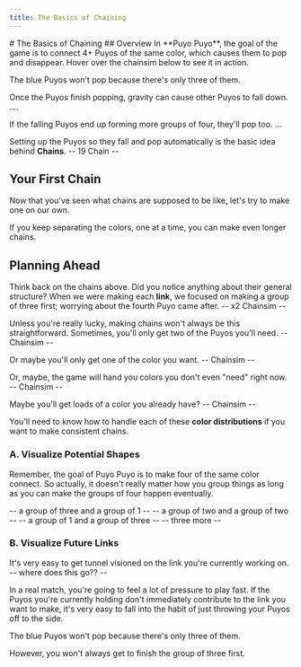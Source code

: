 ```yaml
---
title: The Basics of Chaining
---
```

<AssetLoader />
# The Basics of Chaining
## Overview
In **Puyo Puyo**, the goal of the game is to connect 4+ Puyos of the same color, which causes them to pop and disappear. Hover over the chainsim below to see it in action.

<ChainImg :importedData="
  [{fieldData: '000000000000000000000000000000000000000000000000000000000000000B0RGG0B0RGGGBRR',
    shadowData: '000000000000000000000000000000000000000000000000000000000000000000000000000000',
    cursorData: '000000000000000000000000000000000000000000000000000000000000000000000000000000',
    arrowData: '000000000000000000000000000000000000000000000000000000000000000000000000000000',
    autoDrop: false
  }]" :nextQueue="''" :hasCaption="true">The blue Puyos won't pop because there's only three of them.</ChainImg>

Once the Puyos finish popping, gravity can cause other Puyos to fall down.
....

If the falling Puyos end up forming more groups of four, they'll pop too.
...

Setting up the Puyos so they fall and pop automatically is the basic idea behind  **Chains**.
-- 19 Chain --

## Your First Chain
Now that you've seen what chains are supposed to be like, let's try to make one on our own.

<Slideshow :importedData="
  [{fieldData: '0000000000000000000000000000000000000000000000000000000000000000000000R0000RR0',
    shadowData: '000000000000000000000000000000000000000000000000000000000000000000000000000000',
    cursorData: '000000000000000000000000000000000000000000000000000000000000000000000000000000',
    arrowData: '000000000000000000000000000000000000000000000000000000000000000000000000000000',
    autoDrop: false,
    advanceNext: true,
    slideText: 'Imagine you\'re starting with this, three Red Puyos. You have Red and Blue Puyos coming up.'
  },
  {
    fieldData: '0000000000000000000000000000000000000000000000000000000000000000000000R0000RR0',
    shadowData: '000000000000000000000000000000000000000000000000000000000000000B00000R00000000',
    cursorData: '000000000000000000000000000000000000000000000000000000000000000000000000000000',
    arrowData: '000000000000000000000000000000000000000000000000000000000000000000000000000000',
    autoDrop: false,
    advanceNext: false,
    slideText: 'You could pop the Red Puyos right now if you wanted, but that\'s just a 1 Chain. (Hover over the chainsim to see the 1 Chain).'
  },
  {
    fieldData: '000000000000000000000000000000000000000000000000000000000000000R00000BR0000RR0',
    shadowData: '000000000000000000000000000000000000000000000000000000000000000000000000000000',
    cursorData: '000000000000000000000000000000000000000000000000000000000000000000000000000000',
    arrowData: '000000000000000000000000000000000000000000000000000000000000000000000000000000',
    autoDrop: false,
    advanceNext: true,
    slideText: 'Instead of popping the Reds right away, use the Blue Puyo to separate the Reds for now.'
  },
  {
    fieldData: '000000000000000000000000000000000000000000000000000000000000000R0000BBR000BRR0',
    shadowData: '000000000000000000000000000000000000000000000000000000000000000000000000000000',
    cursorData: '000000000000000000000000000000000000000000000000000000000000000000000000000000',
    arrowData: '000000000000000000000000000000000000000000000000000000000000000000000000000000',
    autoDrop: false,
    advanceNext: true,
    slideText: 'Let\'s say we want to trigger our chain now. Add more pieces so we can pop the blues and...'
  },
  {
    fieldData: '000000000000000000000000000000000000000000000000000000000000000R000GBBR00BBRR0',
    shadowData: '000000000000000000000000000000000000000000000000000000000000000000000000000000',
    cursorData: '000000000000000000000000000000000000000000000000000000000000000000000000000000',
    arrowData: '000000000000000000000000000000000000000000000000000000000000000000000000000000',
    autoDrop: false,
    advanceNext: true,
    slideText: 'We have a 2 Chain! (Hover over tha chainsim to watch it play.)'
  }]" :nextQueue="'RBBBGB'" />

If you keep separating the colors, one at a time, you can make even longer chains.

<Slideshow :importedData="
  [{fieldData: '000000000000000000000000000000000000000000000000000000000000000R0000BBR000BRR0',
    shadowData: '000000000000000000000000000000000000000000000000000000000000000000000000000000',
    cursorData: '000000000000000000000000000000000000000000000000000000000000000000000000000000',
    arrowData: '000000000000000000000000000000000000000000000000000000000000000000000000000000',
    autoDrop: false,
    advanceNext: true,
    slideText: 'I\'m not satisfied with just a 2 Chain. Let\'s go for more!'
  },
  {
    fieldData: '00000000000000000000000000000000000000000000000000000000B00000GR0000BBR000BRR0',
    shadowData: '000000000000000000000000000000000000000000000000000000000000000000000000000000',
    cursorData: '000000000000000000000000000000000000000000000000000000000000000000000000000000',
    arrowData: '0000000000000000000000000000000000000000000000000000000000000R0000000000000000',
    autoDrop: false,
    advanceNext: true,
    slideText: 'Instead of popping the Blues right away, separate it with Greens.'
  },
  {
    fieldData: '00000000000000000000000000000000000000000000000000000000B00000GR000GBBR00GBRR0',
    shadowData: '000000000000000000000000000000000000000000000000000000000000000000000000000000',
    cursorData: '000000000000000000000000000000000000000000000000000000000000000000000000000000',
    arrowData: '000000000000000000000000000000000000000000000000000000000000000000000000000000',
    autoDrop: false,
    advanceNext: true,
    slideText: 'The Greens are the trigger for your chain now. If you pop it, you\'ll get a 3 Chain. (Try it out by clicking Edit).'
  },
  {
    fieldData: '0000000000000000000000000000000000000000000000000000000GB0000YGR000GBBR00GBRR0',
    shadowData: '000000000000000000000000000000000000000000000000000000000000000000000000000000',
    cursorData: '000000000000000000000000000000000000000000000000000000000000000000000000000000',
    arrowData: '000000000000000000000000000000000000000000000000000000000000R00000000000000000',
    autoDrop: false,
    advanceNext: true,
    slideText: 'Let\'s keep going higher. Instead of popping the Greens, separate it with Yellows.'
  },
  {
    fieldData: '0000000000000000000000000000000000000000000000000000000GB0000YGR00YGBBR0YGBRR0',
    shadowData: '000000000000000000000000000000000000000000000000000000000000000000000000000000',
    cursorData: '000000000000000000000000000000000000000000000000000000000000000000000000000000',
    arrowData: '000000000000000000000000000000000000000000000000000000000000000000000000000000',
    autoDrop: false,
    advanceNext: true,
    slideText: 'Now, the Yellow Puyos are the trigger for your chain. If you pop it, you\'ll get a 4 Chain. Let\'s do that.'
  },
  {
    fieldData: '000000000000000000000000000000000000000000000000000000YGB000YYGR00YGBBR0YGBRR0',
    shadowData: '000000000000000000000000000000000000000000000000000000000000000000000000000000',
    cursorData: '000000000000000000000000000000000000000000000000000000000000000000000000000000',
    arrowData: '000000000000000000000000000000000000000000000000000000000000000000000000000000',
    autoDrop: false,
    advanceNext: true,
    slideText: 'Now, the Yellow Puyos are the trigger for your chain. If you pop it, you\'ll get a 4 Chain. Let\'s do that.'
  }]" :nextQueue="'GBGGYGYYYY'" />

## Planning Ahead
Think back on the chains above. Did you notice anything about their general structure? When we were making each **link**, we focused on making a group of three first; worrying about the fourth Puyo came after.
-- x2 Chainsim --

Unless you're really lucky, making chains won't always be this straightforward. Sometimes, you'll only get two of the Puyos you'll need.
-- Chainsim --

Or maybe you'll only get one of the color you want.
-- Chainsim --

Or, maybe, the game will hand you colors you don't even "need" right now.
-- Chainsim --

Maybe you'll get loads of a color you already have?
-- Chainsim --

You'll need to know how to handle each of these **color distributions** if you want to make consistent chains.

### A. Visualize Potential Shapes
Remember, the goal of Puyo Puyo is to make four of the same color connect. So actually, it doesn't really matter how you group things as long as you can make the groups of four happen eventually.

-- a group of three and a group of 1 --
-- a group of two and a group of two --
-- a group of 1 and a group of three --
-- three more --

### B. Visualize Future Links
It's very easy to get tunnel visioned on the link you're currently working on.
-- where does this go?? --

In a real match, you're going to feel a lot of pressure to play fast. If the Puyos you're currently holding don't immediately contribute to the link you want to make, it's very easy to fall into the habit of just throwing your Puyos off to the side.




<ChainImg :importedData="
  [{fieldData: '00000000000000000000000000000000000000000000000000000000B00000GR0000BBR000BRR0',
    shadowData: '000000000000000000000000000000000000000000000000000000000000000000000000000000',
    cursorData: '000000000000000000000000000000000000000000000000000000000000000000001100001000',
    arrowData: '000000000000000000000000000000000000000000000000000000000000000000000000000000',
    autoDrop: false
  }]" :nextQueue="''" :hasCaption="true">The blue Puyos won't pop because there's only three of them.</ChainImg>

However, you won't always get to finish the group of three first. 

<ChainsimModal />